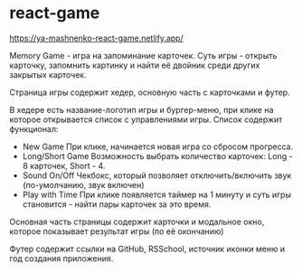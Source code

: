 # react-game

https://ya-mashnenko-react-game.netlify.app/

Memory Game - игра на запоминание карточек.
Суть игры - открыть карточку, запомнить картинку и найти её двойник среди других закрытых карточек.

Страница игры содержит хедер, основную часть с карточками и футер.

В хедере есть название-логотип игры и бургер-меню, при клике на которое открывается список с управлениями игры.
Список содержит функционал:
 - New Game
 При клике, начинается новая игра со сбросом прогресса.
 - Long/Short Game
 Возможность выбрать количество карточек: Long - 8 карточек, Short - 4.
 - Sound On/Off
 Чекбокс, который позволяет отключить/включить звук (по-умолчанию, звук включен)
 - Play with Time
 При клике появляется таймер на 1 минуту и суть игры становится - найти пары карточек за это время.
 
 Основная часть страницы содержит карточки и модальное окно, которое показывает результат игры (по её окончанию)
 
 Футер содержит ссылки на GitHub, RSSchool, источник иконки меню и год создания приложения.
